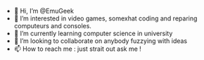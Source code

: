- 👋 Hi, I’m @EmuGeek
- 👀 I’m interested in video games, somexhat coding and reparing computeurs and consoles.
- 🌱 I’m currently learning computer science in university
- 💞️ I’m looking to collaborate on anybody fuzzying with ideas
- 📫 How to reach me : just strait out ask me !

<!---
EmuGeek/EmuGeek is a ✨ special ✨ repository because its `README.md` (this file) appears on your GitHub profile.
You can click the Preview link to take a look at your changes.
--->
